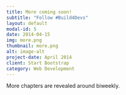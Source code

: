 ```yaml
---
title: More coming soon!
subtitle: "Follow #Build4Devs" 
layout: default
modal-id: 5
date: 2014-04-15
img: more.png
thumbnail: more.png
alt: image-alt
project-date: April 2014
client: Start Bootstrap
category: Web Development
---
```


More chapters are revealed around biweekly. 


